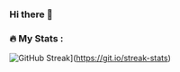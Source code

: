 ### Hi there 👋

### :fire: My Stats :

![GitHub Streak](http://github-readme-streak-stats.herokuapp.com?user=nalsur-veallam&theme=dark&background=000000)](https://git.io/streak-stats)
